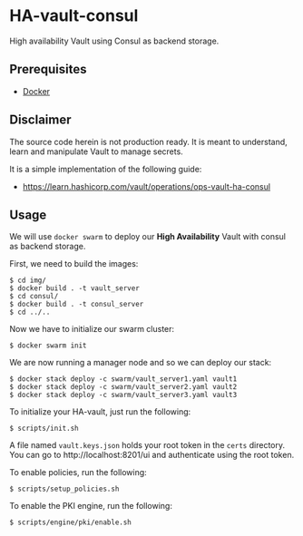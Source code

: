 # HA-vault-consul
High availability Vault using Consul as backend storage.

## Prerequisites

- [Docker](https://docs.docker.com)

## Disclaimer

The source code herein is not production ready. It is meant to understand, learn and manipulate Vault to manage secrets.

It is a simple implementation of the following guide:
* https://learn.hashicorp.com/vault/operations/ops-vault-ha-consul

## Usage

We will use `docker swarm` to deploy our **High Availability** Vault with consul as backend storage.

First, we need to build the images:

```
$ cd img/
$ docker build . -t vault_server
$ cd consul/
$ docker build . -t consul_server
$ cd ../..
```

Now we have to initialize our swarm cluster:

```
$ docker swarm init
```

We are now running a manager node and so we can deploy our stack:

```
$ docker stack deploy -c swarm/vault_server1.yaml vault1
$ docker stack deploy -c swarm/vault_server2.yaml vault2
$ docker stack deploy -c swarm/vault_server3.yaml vault3
```

To initialize your HA-vault, just run the following:

```
$ scripts/init.sh
```

A file named `vault.keys.json` holds your root token in the `certs` directory.
You can go to http://localhost:8201/ui and authenticate using the root token.

To enable policies, run the following:

```
$ scripts/setup_policies.sh
```

To enable the PKI engine, run the following:

```
$ scripts/engine/pki/enable.sh
```